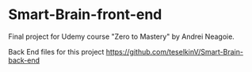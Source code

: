 # Smart-Brain-front-end

Final project for Udemy course "Zero to Mastery" by Andrei Neagoie.

Back End files for this project https://github.com/teselkinV/Smart-Brain-back-end
